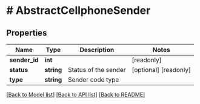 # # AbstractCellphoneSender

## Properties

Name | Type | Description | Notes
------------ | ------------- | ------------- | -------------
**sender_id** | **int** |  | [readonly] 
**status** | **string** | Status of the sender | [optional] [readonly] 
**type** | **string** | Sender code type | 

[[Back to Model list]](../../README.md#documentation-for-models) [[Back to API list]](../../README.md#documentation-for-api-endpoints) [[Back to README]](../../README.md)


